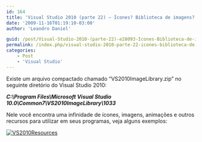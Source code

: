 ```yaml
---
id: 164
title: 'Visual Studio 2010 (parte 22) – Ícones? Biblioteca de imagens?'
date: '2009-11-16T01:19:10-03:00'
author: 'Leandro Daniel'

guid: /post/Visual-Studio-2010-(parte-22)-e28093-Icones-Biblioteca-de-imagens.aspx
permalink: /index.php/visual-studio-2010-parte-22-icones-biblioteca-de-imagens/
categories:
    - Post
    - 'Visual Studio'
---
```


Existe um arquivo compactado chamado “VS2010ImageLibrary.zip” no seguinte diretório do Visual Studio 2010:

***C:\\Program Files\\Microsoft Visual Studio 10.0\\Common7\\VS2010ImageLibrary\\1033***

Nele você encontra uma infinidade de ícones, imagens, animações e outros recursos para utilizar em seus programas, veja alguns exemplos:

[![VS2010Resources](http://leandrodaniel.com/pics/WindowsLiveWriter/VisualStudio2010parte22conesBibliotecade/6A80514E/VS2010Resources_thumb.gif "VS2010Resources")](http://leandrodaniel.com/pics/WindowsLiveWriter/VisualStudio2010parte22conesBibliotecade/429D51EF/VS2010Resources.gif)